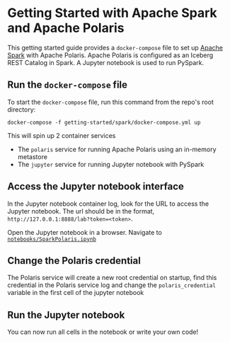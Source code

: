 <!--
  Licensed to the Apache Software Foundation (ASF) under one
  or more contributor license agreements.  See the NOTICE file
  distributed with this work for additional information
  regarding copyright ownership.  The ASF licenses this file
  to you under the Apache License, Version 2.0 (the
  "License"); you may not use this file except in compliance
  with the License.  You may obtain a copy of the License at
 
   http://www.apache.org/licenses/LICENSE-2.0
 
  Unless required by applicable law or agreed to in writing,
  software distributed under the License is distributed on an
  "AS IS" BASIS, WITHOUT WARRANTIES OR CONDITIONS OF ANY
  KIND, either express or implied.  See the License for the
  specific language governing permissions and limitations
  under the License.
-->

# Getting Started with Apache Spark and Apache Polaris

This getting started guide provides a `docker-compose` file to set up [Apache Spark](https://spark.apache.org/) with Apache Polaris. Apache Polaris is configured as an Iceberg REST Catalog in Spark. 
A Jupyter notebook is used to run PySpark.

## Run the `docker-compose` file
To start the `docker-compose` file, run this command from the repo's root directory:
```
docker-compose -f getting-started/spark/docker-compose.yml up 
```

This will spin up 2 container services
* The `polaris` service for running Apache Polaris using an in-memory metastore
* The `jupyter` service for running Jupyter notebook with PySpark

## Access the Jupyter notebook interface
In the Jupyter notebook container log, look for the URL to access the Jupyter notebook. The url should be in the format, `http://127.0.0.1:8888/lab?token=<token>`.

Open the Jupyter notebook in a browser.
Navigate to [`notebooks/SparkPolaris.ipynb`](http://127.0.0.1:8888/lab/tree/notebooks/SparkPolaris.ipynb) <!-- markdown-link-check-disable-line -->

## Change the Polaris credential
The Polaris service will create a new root credential on startup, find this credential in the Polaris service log and change the `polaris_credential` variable in the first cell of the jupyter notebook

## Run the Jupyter notebook
You can now run all cells in the notebook or write your own code!
